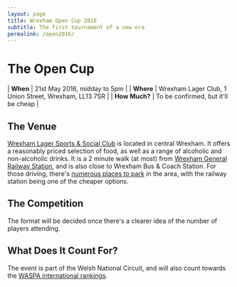 ```yaml
---
layout: page
title: Wrexham Open Cup 2016
subtitle: The first tournament of a new era
permalink: /open2016/
---
```


# The Open Cup #

| **When**      | 21st May 2016, midday to 5pm |
| **Where**     | Wrexham Lager Club, 1 Union Street, Wrexham, LL13 7SR |
| **How Much?** | To be confirmed, but it'll be cheap |

## The Venue ##

[Wrexham Lager Sports & Social Club](http://www.yelp.com/biz/wrexham-lager-sports-and-social-club-wrexham)
is located in central Wrexham. It offers a reasonably priced selection of
food, as well as a range of alcoholic and non-alcoholic drinks. It is a 2
minute walk (at most) from [Wrexham General Railway Station](http://www.nationalrail.co.uk/stations/wrx/details.html),
and is also close to Wrexham Bus & Coach Station. For those driving, there's
[numerous places to park](http://en.parkopedia.co.uk/parking/1_union_road_wrexham_united_kingdom/?ac=1&country=UK&lat=53.0481039&lng=-3.0004625999999917)
in the area, with the railway station being one of the cheaper options.

## The Competition ##

The format will be decided once there's a clearer idea of the number of
players attending.

## What Does It Count For? ##

The event is part of the Welsh National Circuit, and will also count
towards the [WASPA international rankings](http://waspa-circuit.blogspot.co.uk/).
